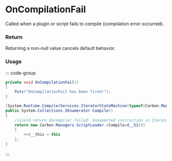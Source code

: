 # OnCompilationFail
<Badge type="info" text="Engine"/><Badge type="danger" text="Carbon Compatible"/>
Called when a plugin or script fails to compile (compilation error occurred).

### Return
Returning a non-null value cancels default behavior.

### Usage
::: code-group
```csharp [Example]
private void OnCompilationFail()
{
	Puts("OnCompilationFail has been fired!");
}
```
```csharp [Source — Carbon @ Carbon.Managers.ScriptLoader]
[System.Runtime.CompilerServices.IteratorStateMachine(typeof(Carbon.Managers.ScriptLoader.<Compile>d__51))]
public System.Collections.IEnumerator Compile()
{
	//yield-return decompiler failed: Unexpected instruction in Iterator.Dispose()
	return new Carbon.Managers.ScriptLoader.<Compile>d__51(0)
	{
		<>4__this = this
	};
}

```
:::
